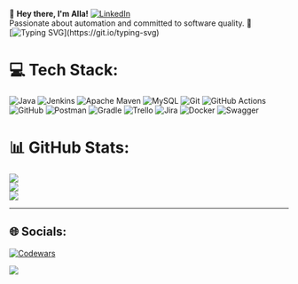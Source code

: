 👋 **Hey there, I'm Alla!** [![LinkedIn](https://img.shields.io/badge/LinkedIn-%230077B5.svg?logo=linkedin&logoColor=white)](https://linkedin.com/in/https://www.linkedin.com/in/alla-vorobieva/) <br>Passionate about automation and committed to software quality. 🚀
<br>[![Typing SVG](https://readme-typing-svg.demolab.com?font=Fira+Code&pause=1000&width=435&lines=Feel+free+to+explore+my+projects.;+Let%E2%80%99s+connect!)](https://git.io/typing-svg)


# 💻 Tech Stack:
![Java](https://img.shields.io/badge/java-%23ED8B00.svg?style=for-the-badge&logo=openjdk&logoColor=white) ![Jenkins](https://img.shields.io/badge/jenkins-%232C5263.svg?style=for-the-badge&logo=jenkins&logoColor=white) ![Apache Maven](https://img.shields.io/badge/Apache%20Maven-C71A36?style=for-the-badge&logo=Apache%20Maven&logoColor=white) ![MySQL](https://img.shields.io/badge/mysql-4479A1.svg?style=for-the-badge&logo=mysql&logoColor=white) ![Git](https://img.shields.io/badge/git-%23F05033.svg?style=for-the-badge&logo=git&logoColor=white) ![GitHub Actions](https://img.shields.io/badge/github%20actions-%232671E5.svg?style=for-the-badge&logo=githubactions&logoColor=white) ![GitHub](https://img.shields.io/badge/github-%23121011.svg?style=for-the-badge&logo=github&logoColor=white) ![Postman](https://img.shields.io/badge/Postman-FF6C37?style=for-the-badge&logo=postman&logoColor=white) ![Gradle](https://img.shields.io/badge/Gradle-02303A.svg?style=for-the-badge&logo=Gradle&logoColor=white) ![Trello](https://img.shields.io/badge/Trello-%23026AA7.svg?style=for-the-badge&logo=Trello&logoColor=white) ![Jira](https://img.shields.io/badge/jira-%230A0FFF.svg?style=for-the-badge&logo=jira&logoColor=white) ![Docker](https://img.shields.io/badge/docker-%230db7ed.svg?style=for-the-badge&logo=docker&logoColor=white) ![Swagger](https://img.shields.io/badge/-Swagger-%23Clojure?style=for-the-badge&logo=swagger&logoColor=white)
# 📊 GitHub Stats:
![](https://github-readme-stats.vercel.app/api?username=AllaBird&theme=dark&hide_border=false&include_all_commits=true&count_private=true)<br/>
![](https://github-readme-streak-stats.herokuapp.com/?user=AllaBird&theme=dark&hide_border=false)<br/>
![](https://github-readme-stats.vercel.app/api/top-langs/?username=AllaBird&theme=dark&hide_border=false&include_all_commits=true&count_private=true&layout=compact)

---
## 🌐 Socials:
[![Codewars](https://www.codewars.com/users/Alla%20B/badges/small)](https://www.codewars.com/users/Alla%20B)

[![](https://visitcount.itsvg.in/api?id=AllaBird&icon=0&color=0)](https://visitcount.itsvg.in)
